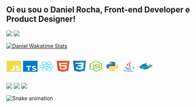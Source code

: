 ## Oi eu sou o Daniel Rocha, Front-end Developer e Product Designer!
<div>
  <img src="https://github-readme-stats.vercel.app/api?username=danielrochadev&show_icons=true&theme=dark&include_all_commits=true&count_private=true"/>
  <img src="https://github-readme-stats.vercel.app/api/top-langs/?username=danielrochadev&layout=compact&langs_count=7&theme=dark"/>
  
  [![Daniel Wakatime Stats](https://github-readme-stats.vercel.app/api/wakatime?username=danielrochadev&langs_count=5&hide=json,properties,stylus&custom_title=Most%20Used%20Languages&theme=dark&time_range=last_year)](https://wakatime.com/@danielrochadev)
</div>

<div style="display: inline_block"><br>
  <img align="center" alt="Daniel-Js" height="30" width="40" src="https://raw.githubusercontent.com/devicons/devicon/master/icons/javascript/javascript-plain.svg">
  <img align="center" alt="Daniel-Ts" height="30" width="40" src="https://raw.githubusercontent.com/devicons/devicon/master/icons/typescript/typescript-plain.svg">
  <img align="center" alt="Daniel-React" height="30" width="40" src="https://raw.githubusercontent.com/devicons/devicon/master/icons/react/react-original.svg">
  <img align="center" alt="Daniel-HTML" height="30" width="40" src="https://raw.githubusercontent.com/devicons/devicon/master/icons/html5/html5-original.svg">
  <img align="center" alt="Daniel-CSS" height="30" width="40" src="https://raw.githubusercontent.com/devicons/devicon/master/icons/css3/css3-original.svg">
  <img align="center" alt="Daniel-NodeJS" height="30" width="40" src="https://raw.githubusercontent.com/devicons/devicon/master/icons/nodejs/nodejs-original.svg">
  <img align="center" alt="Daniel-Python" height="30" width="40" src="https://raw.githubusercontent.com/devicons/devicon/master/icons/python/python-original.svg">
  <img align="center" alt="Daniel-Java" height="30" width="40" src="https://raw.githubusercontent.com/devicons/devicon/master/icons/java/java-original.svg">
  <img align="center" alt="Daniel-Docker" height="30" width="40" src="https://raw.githubusercontent.com/devicons/devicon/master/icons/docker/docker-original.svg">
</div>
  
  ##
 
<div> 
   <a href="https://www.linkedin.com/in/daniel-rocha-a8394394" target="_blank"><img src="https://img.shields.io/badge/-LinkedIn-%230077B5?style=for-the-badge&logo=linkedin&logoColor=white" target="_blank"></a> 
  <a href="https://instagram.com/dantte.oficial" target="_blank"><img src="https://img.shields.io/badge/-Instagram-%23E4405F?style=for-the-badge&logo=instagram&logoColor=white" target="_blank"></a>
  <a href = "mailto:danieldante@gmail.com"><img src="https://img.shields.io/badge/-Gmail-%23333?style=for-the-badge&logo=gmail&logoColor=white" target="_blank"></a>
  
   ![Snake animation](https://github.com/danielrochadev/danielrochadev/blob/output/github-contribution-grid-snake.svg)
   
</div>
